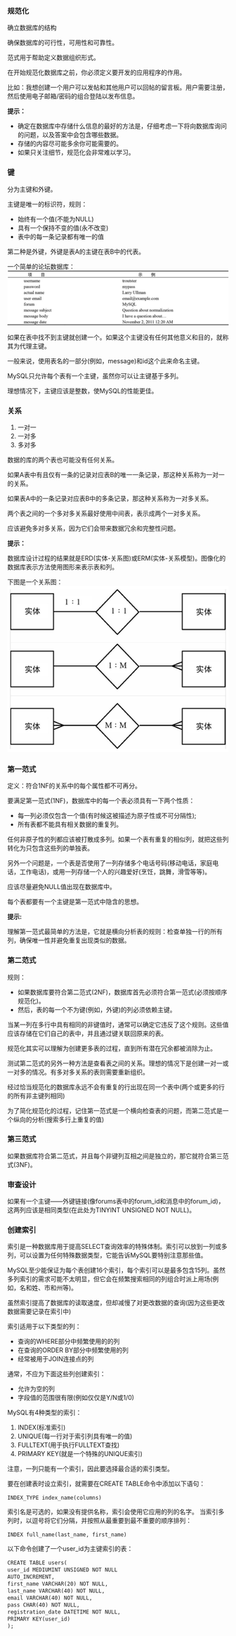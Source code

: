 ### 规范化
确立数据库的结构

确保数据库的可行性，可用性和可靠性。

范式用于帮助定义数据组织形式。

在开始规范化数据库之前，你必须定义要开发的应用程序的作用。

比如：我想创建一个用户可以发帖和其他用户可以回帖的留言板。用户需要注册，然后使用电子邮箱/密码的组合登陆以发布信息。

**提示：**

- 确定在数据库中存储什么信息的最好的方法是，仔细考虑一下将向数据库询问的问题，以及答案中会包含哪些数据。
- 存储的内容尽可能多余你可能需要的。
- 如果只关注细节，规范化会非常难以学习。

### 键
分为主键和外键。

主键是唯一的标识符，规则：

- 始终有一个值(不能为NULL)
- 具有一个保持不变的值(永不改变)
- 表中的每一条记录都有唯一的值

第二种是外键，外键是表A的主键在表B中的代表。

一个简单的论坛数据库：
![forum](../pic/forum.jpeg)

如果在表中找不到主键就创建一个。如果这个主键没有任何其他意义和目的，就称其为代理主键。

一般来说，使用表名的一部分(例如，message)和id这个此来命名主键。

MySQL只允许每个表有一个主键，虽然你可以让主键基于多列。

理想情况下，主键应该是整数，使MySQL的性能更佳。

### 关系
1. 一对一
2. 一对多
3. 多对多

数据的库的两个表也可能没有任何关系。

如果A表中有且仅有一条的记录对应表B的唯一一条记录，那这种关系称为一对一的关系。

如果表A中的一条记录对应表B中的多条记录，那这种关系称为一对多关系。

两个表之间的一个多对多关系最好使用中间表，表示成两个一对多关系。

应该避免多对多关系，因为它们会带来数据冗余和完整性问题。

**提示：**

数据库设计过程的结果就是ERD(实体-关系图)或ERM(实体-关系模型)。图像化的数据库表示方法使用图形来表示表和列。

下图是一个关系图：
![ralations](../pic/relations.jpeg)

### 第一范式

定义：符合1NF的关系中的每个属性都不可再分。

要满足第一范式(1NF)，数据库中的每一个表必须具有一下两个性质：

- 每一列必须仅包含一个值(有时候这被描述为原子性或不可分隔性);
- 所有表都不能具有相关数据的重复列。

任何非原子性的列都应该被打散成多列。如果一个表有重复的相似列，就把这些列转化为只包含这些列的单独表。

另外一个问题是，一个表是否使用了一列存储多个电话号码(移动电话，家庭电话，工作电话)，或用一列存储一个人的兴趣爱好(烹饪，跳舞，滑雪等等)。

应该尽量避免NULL值出现在数据库中。

每个表都要有一个主键是第一范式中隐含的思想。

**提示:**

理解第一范式最简单的方法是，它就是横向分析表的规则：检查单独一行的所有列，确保唯一性并避免重复出现类似的数据。

### 第二范式

规则：

- 如果数据库要符合第二范式(2NF)，数据库首先必须符合第一范式(必须按顺序规范化)。
- 然后，表的每一个不为键(例如，外键)的列必须依赖主键。

当某一列在多行中具有相同的非键值时，通常可以确定它违反了这个规则。这些值应该存储在它们自己的表中，并且通过键关联回原来的表。

规范化其实可以理解为创建更多表的过程，直到所有潜在冗余都被消除为止。

测试第二范式的另外一种方法是查看表之间的关系。理想的情况下是创建一对一或一对多的情况。有多对多关系的表则需要重新组织。

经过恰当规范化的数据库永远不会有重复的行出现在同一个表中(两个或更多的行的所有非主键列相同)

为了简化规范化的过程，记住第一范式是一个横向检查表的问题，而第二范式是一个纵向的分析(搜索多行上重复的值)

### 第三范式
如果数据库符合第二范式，并且每个非键列互相之间是独立的，那它就符合第三范式(3NF)。

### 审查设计
如果有一个主键——外键链接(像forums表中的forum_id和消息中的forum_id)，这两列应该是相同类型(在此处为TINYINT UNSIGNED NOT NULL)。

### 创建索引
索引是一种数据库用于提高SELECT查询效率的特殊体制。索引可以放到一列或多列，可以设置为任何特殊数据类型，它能告诉MySQL要特别注意那些值。

MySQL至少能保证为每个表创建16个索引，每个索引可以是最多包含15列。虽然多列索引的需求可能不太明显，但它会在频繁搜索相同的列组合时派上用场(例如，名和姓、市和州等)。

虽然索引提高了数据库的读取速度，但却减慢了对更改数据的查询(因为这些更改数据需要记录在索引中)

索引适用于以下类型的列：

- 查询的WHERE部分中频繁使用的的列
- 在查询的ORDER BY部分中频繁使用的列
- 经常被用于JOIN连接点的列

通常，不应为下面这些列创建索引：

- 允许为空的列
- 字段值的范围很有限(例如仅仅是Y/N或1/0)

MySQL有4种类型的索引：

1. INDEX(标准索引)
2. UNIQUE(每一行对于索引列具有唯一的值)
3. FULLTEXT(用于执行FULLTEXT查找)
4. PRIMARY KEY(就是一个特殊的UNIQUE索引)

注意，一列只能有一个索引，因此要选择最合适的索引类型。

要在创建表时设立索引，就需要在CREATE TABLE命令中添加以下语句：
```
INDEX_TYPE index_name(columns)
```

索引名是可选的，如果没有提供名称，索引会使用它应用的列的名字。
当索引多列时，以逗号将它们分隔，并按照从最重要到最不重要的顺序排列：
```
INDEX full_name(last_name, first_name)
```

以下命令创建了一个user_id为主键索引的表：
```
CREATE TABLE users(
user_id MEDIUMINT UNSIGNED NOT NULL
AUTO_INCREMENT,
first_name VARCHAR(20) NOT NULL,
last_name VARCHAR(40) NOT NULL,
email VARCHAR(40) NOT NULL,
pass CHAR(40) NOT NULL,
registration_date DATETIME NOT NULL,
PRIMARY KEY(user_id)
);
```

